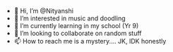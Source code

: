 - 👋 Hi, I’m @Nityanshi
- 👀 I’m interested in music and doodling
- 🌱 I’m currently learning in my school (Yr 9)
- 💞️ I’m looking to collaborate on random stuff
- 📫 How to reach me is a mystery.... JK, IDK honestly
<!---
Nityanshi/Nityanshi is a ✨ special ✨ repository because its `README.md` (this file) appears on your GitHub profile.
You can click the Preview link to take a look at your changes.
--->
